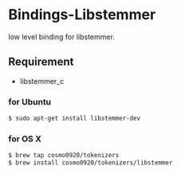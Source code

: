 Bindings-Libstemmer
===

low level binding for libstemmer.

## Requirement

* libstemmer_c

### for Ubuntu

```bash
$ sudo apt-get install libstemmer-dev
```

### for OS X

```bash
$ brew tap cosmo0920/tokenizers
$ brew install cosmo0920/tokenizers/libstemmer
```
